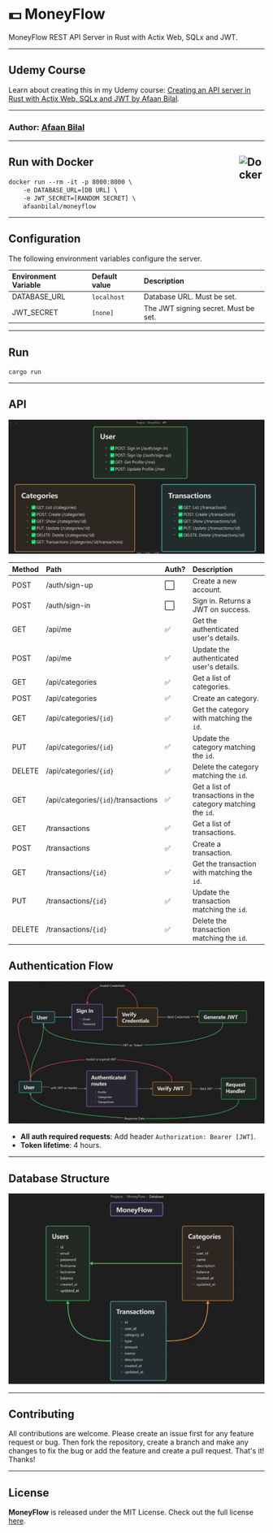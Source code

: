 💵 MoneyFlow
============

MoneyFlow REST API Server in Rust with Actix Web, SQLx and JWT.

---

## Udemy Course
Learn about creating this in my Udemy course: [Creating an API server in Rust with Actix Web, SQLx and JWT by Afaan Bilal](https://www.udemy.com/course/draft/6386919/?referralCode=0C3C85FE260C2016C334).

---

### **Author**: [Afaan Bilal](https://afaan.dev)

---

## Run with Docker <img src="https://cdn.jsdelivr.net/gh/devicons/devicon/icons/docker/docker-original.svg" alt="Docker" title="Docker" width="50px" style="float:right" />

````
docker run --rm -it -p 8000:8000 \
    -e DATABASE_URL=[DB URL] \
    -e JWT_SECRET=[RANDOM SECRET] \
    afaanbilal/moneyflow
````

---

## Configuration
The following environment variables configure the server.

| Environment Variable | Default value | Description                          |
| :------------------- | :------------ | :----------------------------------- |
| DATABASE_URL         | `localhost`   | Database URL. Must be set.           |
| JWT_SECRET           | `[none]`      | The JWT signing secret. Must be set. |

---
## Run
````
cargo run
````
---

## API

![API](./assets/api.png)

| Method | Path                                | Auth? | Description                                                   |
| :----- | :---------------------------------- | :---- | :------------------------------------------------------------ |
| POST   | /auth/sign-up                       | ⬜     | Create a new account.                                         |
| POST   | /auth/sign-in                       | ⬜     | Sign in. Returns a JWT on success.                            |
| GET    | /api/me                             | ✅     | Get the authenticated user's details.                         |
| POST   | /api/me                             | ✅     | Update the authenticated user's details.                      |
| GET    | /api/categories                     | ✅     | Get a list of categories.                                     |
| POST   | /api/categories                     | ✅     | Create an category.                                           |
| GET    | /api/categories/`{id}`              | ✅     | Get the category with matching the `id`.                      |
| PUT    | /api/categories/`{id}`              | ✅     | Update the category matching the `id`.                        |
| DELETE | /api/categories/`{id}`              | ✅     | Delete the category matching the `id`.                        |
| GET    | /api/categories/`{id}`/transactions | ✅     | Get a list of transactions in the category matching the `id`. |
| GET    | /transactions                       | ✅     | Get a list of transactions.                                   |
| POST   | /transactions                       | ✅     | Create a transaction.                                         |
| GET    | /transactions/`{id}`                | ✅     | Get the transaction with matching the `id`.                   |
| PUT    | /transactions/`{id}`                | ✅     | Update the transaction matching the `id`.                     |
| DELETE | /transactions/`{id}`                | ✅     | Delete the transaction matching the `id`.                     |

## Authentication Flow

![Authentication Flow](./assets/auth_flow.png)

- **All auth required requests**: Add header `Authorization: Bearer [JWT]`.
- **Token lifetime**: 4 hours.


---

## Database Structure

![Database Structure](./assets/db.png)

---

## Contributing
All contributions are welcome. Please create an issue first for any feature request
or bug. Then fork the repository, create a branch and make any changes to fix the bug
or add the feature and create a pull request. That's it!
Thanks!

---

## License
**MoneyFlow** is released under the MIT License.
Check out the full license [here](LICENSE).
